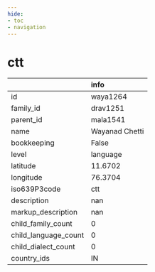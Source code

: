 ```yaml
---
hide:
- toc
- navigation
---
```

# ctt
|                      | info           |
|:---------------------|:---------------|
| id                   | waya1264       |
| family_id            | drav1251       |
| parent_id            | mala1541       |
| name                 | Wayanad Chetti |
| bookkeeping          | False          |
| level                | language       |
| latitude             | 11.6702        |
| longitude            | 76.3704        |
| iso639P3code         | ctt            |
| description          | nan            |
| markup_description   | nan            |
| child_family_count   | 0              |
| child_language_count | 0              |
| child_dialect_count  | 0              |
| country_ids          | IN             |